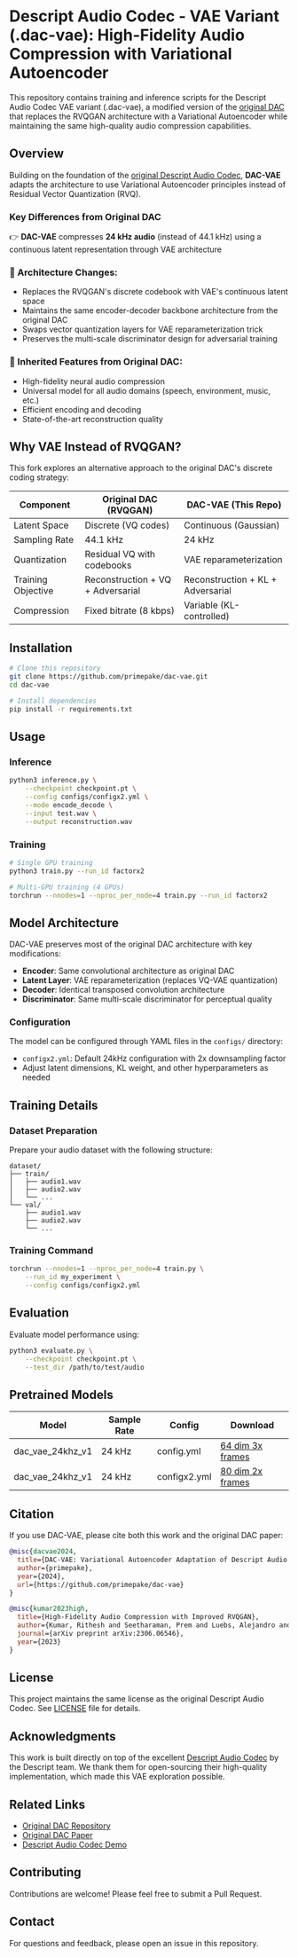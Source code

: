 # Descript Audio Codec - VAE Variant (.dac-vae): High-Fidelity Audio Compression with Variational Autoencoder

This repository contains training and inference scripts for the Descript Audio Codec VAE variant (.dac-vae), a modified version of the [original DAC](https://github.com/descriptinc/descript-audio-codec) that replaces the RVQGAN architecture with a Variational Autoencoder while maintaining the same high-quality audio compression capabilities.

## Overview

Building on the foundation of the [original Descript Audio Codec](https://github.com/descriptinc/descript-audio-codec), **DAC-VAE** adapts the architecture to use Variational Autoencoder principles instead of Residual Vector Quantization (RVQ).

### Key Differences from Original DAC

👉 **DAC-VAE** compresses **24 kHz audio** (instead of 44.1 kHz) using a continuous latent representation through VAE architecture

### 🔄 Architecture Changes:

- Replaces the RVQGAN's discrete codebook with VAE's continuous latent space
- Maintains the same encoder-decoder backbone architecture from the original DAC
- Swaps vector quantization layers for VAE reparameterization trick
- Preserves the multi-scale discriminator design for adversarial training

### 🎯 Inherited Features from Original DAC:

- High-fidelity neural audio compression
- Universal model for all audio domains (speech, environment, music, etc.)
- Efficient encoding and decoding
- State-of-the-art reconstruction quality

## Why VAE Instead of RVQGAN?

This fork explores an alternative approach to the original DAC's discrete coding strategy:

| Component | Original DAC (RVQGAN) | DAC-VAE (This Repo) |
|-----------|----------------------|---------------------|
| Latent Space | Discrete (VQ codes) | Continuous (Gaussian) |
| Sampling Rate | 44.1 kHz | 24 kHz |
| Quantization | Residual VQ with codebooks | VAE reparameterization |
| Training Objective | Reconstruction + VQ + Adversarial | Reconstruction + KL + Adversarial |
| Compression | Fixed bitrate (8 kbps) | Variable (KL-controlled) |

## Installation

```bash
# Clone this repository
git clone https://github.com/primepake/dac-vae.git
cd dac-vae

# Install dependencies
pip install -r requirements.txt
```

## Usage

### Inference

```bash
python3 inference.py \
    --checkpoint checkpoint.pt \
    --config configs/configx2.yml \
    --mode encode_decode \
    --input test.wav \
    --output reconstruction.wav
```

### Training

```bash
# Single GPU training
python3 train.py --run_id factorx2

# Multi-GPU training (4 GPUs)
torchrun --nnodes=1 --nproc_per_node=4 train.py --run_id factorx2
```
## Model Architecture

DAC-VAE preserves most of the original DAC architecture with key modifications:

- **Encoder**: Same convolutional architecture as original DAC
- **Latent Layer**: VAE reparameterization (replaces VQ-VAE quantization)
- **Decoder**: Identical transposed convolution architecture  
- **Discriminator**: Same multi-scale discriminator for perceptual quality

### Configuration

The model can be configured through YAML files in the `configs/` directory:

- `configx2.yml`: Default 24kHz configuration with 2x downsampling factor
- Adjust latent dimensions, KL weight, and other hyperparameters as needed

## Training Details

### Dataset Preparation

Prepare your audio dataset with the following structure:
```
dataset/
├── train/
│   ├── audio1.wav
│   ├── audio2.wav
│   └── ...
└── val/
    ├── audio1.wav
    ├── audio2.wav
    └── ...
```

### Training Command

```bash
torchrun --nnodes=1 --nproc_per_node=4 train.py \
    --run_id my_experiment \
    --config configs/configx2.yml
```

## Evaluation

Evaluate model performance using:

```bash
python3 evaluate.py \
    --checkpoint checkpoint.pt \
    --test_dir /path/to/test/audio
```

## Pretrained Models

| Model | Sample Rate | Config | Download |
|-------|-------------|---------|----------|
| dac_vae_24khz_v1 | 24 kHz | config.yml | [64 dim 3x frames](#) |
| dac_vae_24khz_v1 | 24 kHz | configx2.yml | [80 dim 2x frames](#) |


## Citation

If you use DAC-VAE, please cite both this work and the original DAC paper:

```bibtex
@misc{dacvae2024,
  title={DAC-VAE: Variational Autoencoder Adaptation of Descript Audio Codec},
  author={primepake},
  year={2024},
  url={https://github.com/primepake/dac-vae}
}

@misc{kumar2023high,
  title={High-Fidelity Audio Compression with Improved RVQGAN},
  author={Kumar, Rithesh and Seetharaman, Prem and Luebs, Alejandro and Kumar, Ishaan and Kumar, Kundan},
  journal={arXiv preprint arXiv:2306.06546},
  year={2023}
}
```

## License

This project maintains the same license as the original Descript Audio Codec. See [LICENSE](https://github.com/descriptinc/descript-audio-codec/blob/main/LICENSE) file for details.

## Acknowledgments

This work is built directly on top of the excellent [Descript Audio Codec](https://github.com/descriptinc/descript-audio-codec) by the Descript team. We thank them for open-sourcing their high-quality implementation, which made this VAE exploration possible.

## Related Links

- [Original DAC Repository](https://github.com/descriptinc/descript-audio-codec)
- [Original DAC Paper](https://arxiv.org/abs/2306.06546)
- [Descript Audio Codec Demo](https://descript.notion.site/Descript-Audio-Codec-11389fce0ce2419891d6591a18f30bfd)

## Contributing

Contributions are welcome! Please feel free to submit a Pull Request.

## Contact

For questions and feedback, please open an issue in this repository.